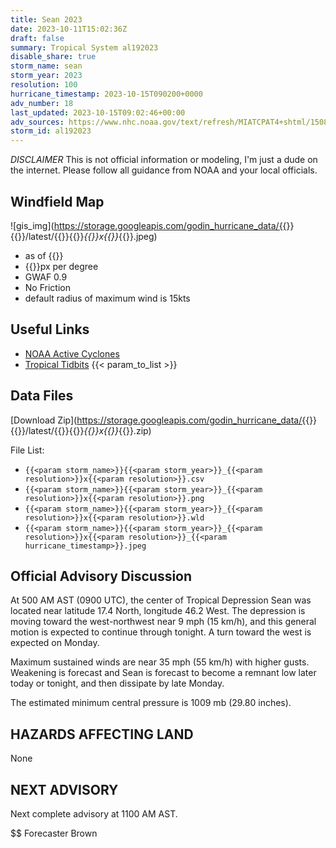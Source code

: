 ```yaml
---
title: Sean 2023
date: 2023-10-11T15:02:36Z
draft: false
summary: Tropical System al192023
disable_share: true
storm_name: sean
storm_year: 2023
resolution: 100
hurricane_timestamp: 2023-10-15T090200+0000
adv_number: 18
last_updated: 2023-10-15T09:02:46+00:00
adv_sources: https://www.nhc.noaa.gov/text/refresh/MIATCPAT4+shtml/150836.shtml;https://www.nhc.noaa.gov/refresh/graphics_at4+shtml/083755.shtml?cone
storm_id: al192023
---
```

*DISCLAIMER* This is not official information or modeling, I'm just a dude on the internet.  Please follow all guidance from NOAA and your local officials.

## Windfield Map
![gis_img](https://storage.googleapis.com/godin_hurricane_data/{{<param storm_name>}}{{<param storm_year>}}/latest/{{<param storm_name>}}{{<param storm_year>}}_{{<param resolution>}}x{{<param resolution>}}_{{<param hurricane_timestamp>}}.jpeg)

- as of {{<param last_updated>}}
- {{<param resolution>}}px per degree
- GWAF 0.9
- No Friction
- default radius of maximum wind is 15kts

## Useful Links
- [NOAA Active Cyclones](https://www.nhc.noaa.gov/)
- [Tropical Tidbits](https://www.tropicaltidbits.com/storminfo/)
{{< param_to_list >}}

## Data Files
[Download Zip](https://storage.googleapis.com/godin_hurricane_data/{{<param storm_name>}}{{<param storm_year>}}/latest/{{<param storm_name>}}{{<param storm_year>}}_{{<param resolution>}}x{{<param resolution>}}_{{<param hurricane_timestamp>}}.zip)

File List:
- `{{<param storm_name>}}{{<param storm_year>}}_{{<param resolution>}}x{{<param resolution>}}.csv`
- `{{<param storm_name>}}{{<param storm_year>}}_{{<param resolution>}}x{{<param resolution>}}.png`
- `{{<param storm_name>}}{{<param storm_year>}}_{{<param resolution>}}x{{<param resolution>}}.wld`
- `{{<param storm_name>}}{{<param storm_year>}}_{{<param resolution>}}x{{<param resolution>}}_{{<param hurricane_timestamp>}}.jpeg`


## Official Advisory Discussion
At 500 AM AST (0900 UTC), the center of Tropical Depression Sean was
located near latitude 17.4 North, longitude 46.2 West. The
depression is moving toward the west-northwest near 9 mph (15 km/h),
and this general motion is expected to continue through tonight.  A 
turn toward the west is expected on Monday.
 
Maximum sustained winds are near 35 mph (55 km/h) with higher gusts.
Weakening is forecast and Sean is forecast to become a remnant low
later today or tonight, and then dissipate by late Monday.
 
The estimated minimum central pressure is 1009 mb (29.80 inches).
 
 
HAZARDS AFFECTING LAND
----------------------
None
 
 
NEXT ADVISORY
-------------
Next complete advisory at 1100 AM AST.
 
$$
Forecaster Brown